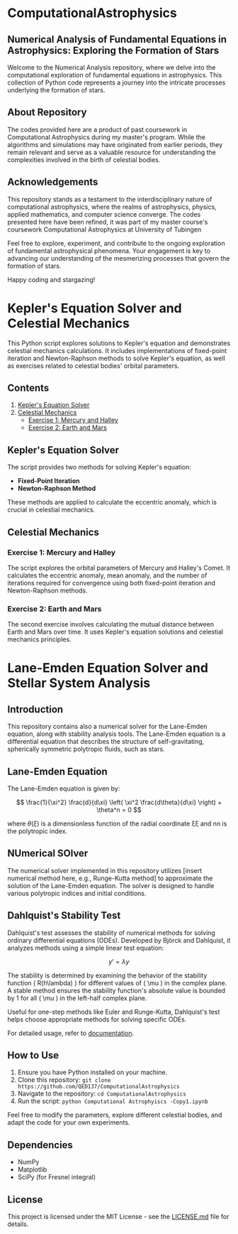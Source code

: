 # ComputationalAstrophysics
## Numerical Analysis of Fundamental Equations in Astrophysics: Exploring the Formation of Stars

Welcome to the Numerical Analysis repository, where we delve into the computational exploration of fundamental equations in astrophysics. This collection of Python code represents a journey into the intricate processes underlying the formation of stars.
## About Repository

The codes provided here are a product of past coursework in Computational Astrophysics during my master's program. While the algorithms and simulations may have originated from earlier periods, they remain relevant and serve as a valuable resource for understanding the complexities involved in the birth of celestial bodies.
## Acknowledgements
This repository stands as a testament to the interdisciplinary nature of computational astrophysics, where the realms of astrophysics, physics, applied mathematics, and computer science converge. The codes presented here have been refined, it was part of my master course's coursework Computational Astrophysics at University of Tubingen 

Feel free to explore, experiment, and contribute to the ongoing exploration of fundamental astrophysical phenomena. Your engagement is key to advancing our understanding of the mesmerizing processes that govern the formation of stars.

Happy coding and stargazing!

# Kepler's Equation Solver and Celestial Mechanics

This Python script explores solutions to Kepler's equation and demonstrates celestial mechanics calculations. It includes implementations of fixed-point iteration and Newton-Raphson methods to solve Kepler's equation, as well as exercises related to celestial bodies' orbital parameters.

## Contents

1. [Kepler's Equation Solver](#keplers-equation-solver)
2. [Celestial Mechanics](#celestial-mechanics)
    - [Exercise 1: Mercury and Halley](#exercise-1-mercury-and-halley)
    - [Exercise 2: Earth and Mars](#exercise-2-earth-and-mars)

## Kepler's Equation Solver

The script provides two methods for solving Kepler's equation:

- **Fixed-Point Iteration**
- **Newton-Raphson Method**

These methods are applied to calculate the eccentric anomaly, which is crucial in celestial mechanics.

## Celestial Mechanics

### Exercise 1: Mercury and Halley

The script explores the orbital parameters of Mercury and Halley's Comet. It calculates the eccentric anomaly, mean anomaly, and the number of iterations required for convergence using both fixed-point iteration and Newton-Raphson methods.

### Exercise 2: Earth and Mars

The second exercise involves calculating the mutual distance between Earth and Mars over time. It uses Kepler's equation solutions and celestial mechanics principles.

# Lane-Emden Equation Solver and Stellar System Analysis

## Introduction

This repository contains also a numerical solver for the Lane-Emden equation, along with stability analysis tools. The Lane-Emden equation is a differential equation that describes the structure of self-gravitating, spherically symmetric polytropic fluids, such as stars.
## Lane-Emden Equation

The Lane-Emden equation is given by:

$$
\frac{1}{\xi^2} \frac{d}{d\xi} \left( \xi^2 \frac{d\theta}{d\xi} \right) + \theta^n = 0
$$

where $\theta(\xi)$ is a dimensionless function of the radial coordinate ξξ and nn is the polytropic index.

## NUmerical SOlver 

The numerical solver implemented in this repository utilizes [insert numerical method here, e.g., Runge-Kutta method] to approximate the solution of the Lane-Emden equation. The solver is designed to handle various polytropic indices and initial conditions.


## Dahlquist's Stability Test

Dahlquist's test assesses the stability of numerical methods for solving ordinary differential equations (ODEs). Developed by Björck and Dahlquist, it analyzes methods using a simple linear test equation:

$$y' = \lambda y $$

The stability is determined by examining the behavior of the stability function \( R(h\lambda) \) for different values of \( \mu \) in the complex plane. A stable method ensures the stability function's absolute value is bounded by 1 for all \( \mu \) in the left-half complex plane.

Useful for one-step methods like Euler and Runge-Kutta, Dahlquist's test helps choose appropriate methods for solving specific ODEs.

For detailed usage, refer to [documentation](docs/dahlquist_test.md).

## How to Use

1. Ensure you have Python installed on your machine.
2. Clone this repository: `git clone https://github.com/QED137/ComputationalAstrophysics`
3. Navigate to the repository: `cd ComputationalAstrophysics`
4. Run the script: `python Computational Astrophyiscs -Copy1.ipynb`

Feel free to modify the parameters, explore different celestial bodies, and adapt the code for your own experiments.

## Dependencies

- NumPy
- Matplotlib
- SciPy (for Fresnel integral)

## License

This project is licensed under the MIT License - see the [LICENSE.md](LICENSE.md) file for details.
